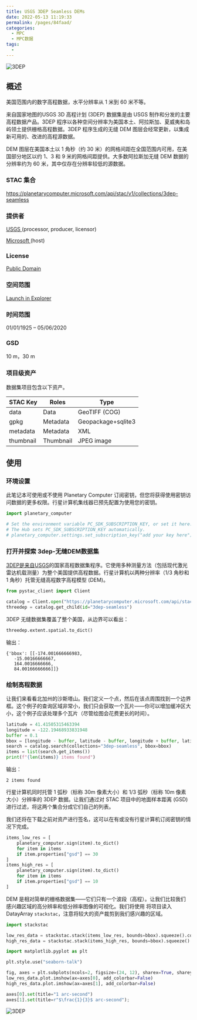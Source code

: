 ```yaml
---
title: USGS 3DEP Seamless DEMs
date: 2022-05-13 11:19:33
permalink: /pages/84faad/
categories:
  - MPC
  - MPC数据
tags:
  - 
---
```

![3DEP](http://pics.landcover100.com/pics/20222213/627dce9000236.png)

## 概述

美国范围内的数字高程数据，水平分辨率从 1 米到 60 米不等。

来自国家地图的USGS 3D 高程计划 (3DEP) 数据集是由 USGS 制作和分发的主要高程数据产品。3DEP 程序以各种空间分辨率为美国本土、阿拉斯加、夏威夷和岛屿领土提供栅格高程数据。3DEP 程序生成的无缝 DEM 图层会经常更新，以集成新可用的、改进的高程源数据。

DEM 图层在美国本土以 1 角秒（约 30 米）的网格间距在全国范围内可用，在美国部分地区以约 1、3 和 9 米的网格间距提供。大多数阿拉斯加无缝 DEM 数据的分辨率约为 60 米，其中仅存在分辨率较低的源数据。

### STAC 集合

https://planetarycomputer.microsoft.com/api/stac/v1/collections/3dep-seamless

### 提供者

[USGS ](https://www.usgs.gov/core-science-systems/ngp/3dep)(processor, producer, licensor)

[Microsoft ](https://planetarycomputer.microsoft.com/)(host)

### License

[Public Domain](https://www.usgs.gov/faqs/what-are-terms-uselicensing-map-services-and-data-national-map?qt-news_science_products=0#qt-news_science_products)

### 空间范围

[Launch in Explorer](https://planetarycomputer.microsoft.com/explore?c=-120.8578%2C47.1113&d=3dep-seamless&z=8)

### 时间范围

01/01/1925 – 05/06/2020

### GSD

10 m，30 m

### 项目级资产

数据集项目包含以下资产。

| STAC Key  | Roles     | Type               |
| --------- | --------- | ------------------ |
| data      | Data      | GeoTIFF (COG)      |
| gpkg      | Metadata  | Geopackage+sqlite3 |
| metadata  | Metadata  | XML                |
| thumbnail | Thumbnail | JPEG image         |

## 使用

### 环境设置

此笔记本可使用或不使用 Planetary Computer 订阅密钥，但您将获得使用密钥访问数据的更多权限。行星计算机集线器已预先配置为使用您的密钥。


```python
import planetary_computer

# Set the environment variable PC_SDK_SUBSCRIPTION_KEY, or set it here.
# The Hub sets PC_SDK_SUBSCRIPTION_KEY automatically.
# planetary_computer.settings.set_subscription_key("add your key here")
```

### 打开并探索 3dep-无缝DEM数据集

[3DEP是来自](https://planetarycomputer.microsoft.com/dataset/3dep-seamless)[USGS](https://www.usgs.gov/core-science-systems/ngp/3dep)的国家高程数据集程序。它使用多种测量方法（包括现代激光雷达机载测量）为整个美国提供高程数据。行星计算机以两种分辨率（1/3 角秒和 1 角秒）托管无缝高程数字高程模型 (DEM)。


```python
from pystac_client import Client

catalog = Client.open("https://planetarycomputer.microsoft.com/api/stac/v1")
threedep = catalog.get_child(id="3dep-seamless")
```

3DEP 无缝数据集覆盖了整个美国，从边界可以看出：


```python
threedep.extent.spatial.to_dict()
```

输出：


    {'bbox': [[-174.001666666983,
       -15.00166666667,
       164.0016666666,
       84.00166666666]]}

### 绘制高程数据

让我们来看看北加州的沙斯塔山。我们定义一个点，然后在该点周围找到一个边界框。这个例子的查询区域非常小，我们只会获取一个瓦片——你可以增加缓冲区大小，这个例子应该处理多个瓦片（尽管绘图会花费更长的时间）。


```python
latitude = 41.41505315463394
longitude = -122.19468933831948
buffer = 0.1
bbox = [longitude - buffer, latitude - buffer, longitude + buffer, latitude + buffer]
search = catalog.search(collections="3dep-seamless", bbox=bbox)
items = list(search.get_items())
print(f"{len(items)} items found")
```

输出：

    2 items found

行星计算机同时托管 1 弧秒（标称 30m 像素大小）和 1/3 弧秒（标称 10m 像素大小）分辨率的 3DEP 数据。让我们通过对 STAC 项目中的地面样本距离 (GSD) 进行过滤，将这两个集合分成它们自己的列表。

我们还将在下载之前对资产进行签名，这可以在有或没有行星计算机订阅密钥的情况下完成。


```python
items_low_res = [
    planetary_computer.sign(item).to_dict()
    for item in items
    if item.properties["gsd"] == 30
]
items_high_res = [
    planetary_computer.sign(item).to_dict()
    for item in items
    if item.properties["gsd"] == 10
]
```

DEM 是相对简单的栅格数据集——它们只有一个波段（高程）。让我们比较我们感兴趣区域的高分辨率和低分辨率图像的可视化。我们将使用 将项目读入 DatayArray `stackstac`，注意将较大的资产裁剪到我们感兴趣的区域。


```python
import stackstac

low_res_data = stackstac.stack(items_low_res, bounds=bbox).squeeze().compute()
high_res_data = stackstac.stack(items_high_res, bounds=bbox).squeeze().compute()
```


```python
import matplotlib.pyplot as plt

plt.style.use("seaborn-talk")

fig, axes = plt.subplots(ncols=2, figsize=(24, 12), sharex=True, sharey=True)
low_res_data.plot.imshow(ax=axes[0], add_colorbar=False)
high_res_data.plot.imshow(ax=axes[1], add_colorbar=False)

axes[0].set(title="1 arc-second")
axes[1].set(title=r"$\frac{1}{3}$ arc-second");
```


![3DEP](http://pics.landcover100.com/pics/20222213/627dce8fc0085.png)
    
